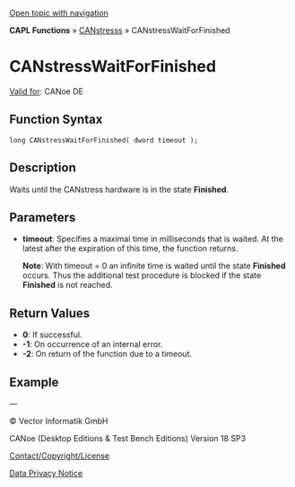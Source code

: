 [Open topic with navigation](../../../../../CANoeDEFamily.htm#Topics/CAPLFunctions/CANstress/Functions/CAPLfunctionCANstressWaitForFinished.md)

**CAPL Functions** » [CANstresss](../CAPLfunctionsCANstressOverview.md) » CANstressWaitForFinished

# CANstressWaitForFinished

[Valid for](../../../Shared/FeatureAvailability.md): CANoe DE

## Function Syntax

```
long CANstressWaitForFinished( dword timeout );
```

## Description

Waits until the CANstress hardware is in the state **Finished**.

## Parameters

- **timeout**: Specifies a maximal time in milliseconds that is waited. At the latest after the expiration of this time, the function returns.

  **Note**: With timeout = 0 an infinite time is waited until the state **Finished** occurs. Thus the additional test procedure is blocked if the state **Finished** is not reached.

## Return Values

- **0**: If successful.
- **-1**: On occurrence of an internal error.
- **-2**: On return of the function due to a timeout.

## Example

—

© Vector Informatik GmbH

CANoe (Desktop Editions & Test Bench Editions) Version 18 SP3

[Contact/Copyright/License](../../../Shared/ContactCopyrightLicense.md)

[Data Privacy Notice](https://www.vector.com/int/en/company/get-info/privacy-policy/)